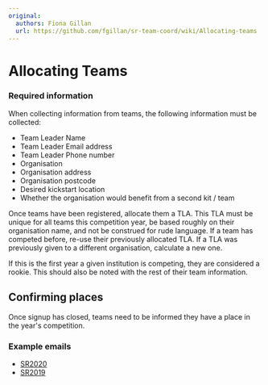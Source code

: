 ```yaml
---
original:
  authors: Fiona Gillan
  url: https://github.com/fgillan/sr-team-coord/wiki/Allocating-teams
---
```


# Allocating Teams

### Required information

When collecting information from teams, the following information must be collected:

  * Team Leader Name
  * Team Leader Email address
  * Team Leader Phone number
  * Organisation
  * Organisation address
  * Organisation postcode
  * Desired kickstart location
  * Whether the organisation would benefit from a second kit / team

Once teams have been registered, allocate them a TLA. This TLA must be unique for all teams this competition year, be based roughly on their organisation name, and not be construed for rude language. If a team has competed before, re-use their previously allocated TLA. If a TLA was previously given to a different organisation, calculate a new one.

If this is the first year a given institution is competing, they are considered a rookie. This should also be noted with the rest of their team information.

## Confirming places

Once signup has closed, teams need to be informed they have a place in the year's competition.

### Example emails

* [SR2020](https://github.com/srobo/team-emails/blob/master/SR2020/2019-09-25-confirm-competition-place.md)
* [SR2019](https://github.com/srobo/team-emails/blob/master/SR2019/2018-10-10-place-confirmation.md)
